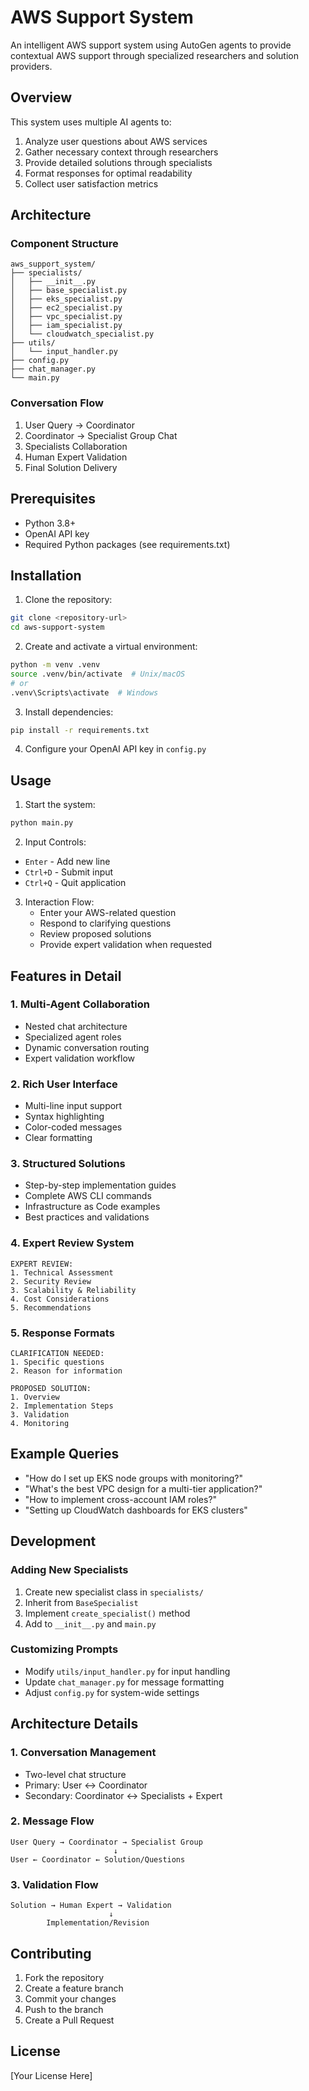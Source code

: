 # AWS Support System

An intelligent AWS support system using AutoGen agents to provide contextual AWS support through specialized researchers and solution providers.

## Overview

This system uses multiple AI agents to:
1. Analyze user questions about AWS services
2. Gather necessary context through researchers
3. Provide detailed solutions through specialists
4. Format responses for optimal readability
5. Collect user satisfaction metrics

## Architecture

### Component Structure
```
aws_support_system/
├── specialists/
│   ├── __init__.py
│   ├── base_specialist.py
│   ├── eks_specialist.py
│   ├── ec2_specialist.py
│   ├── vpc_specialist.py
│   ├── iam_specialist.py
│   └── cloudwatch_specialist.py
├── utils/
│   └── input_handler.py
├── config.py
├── chat_manager.py
└── main.py
```

### Conversation Flow
1. User Query → Coordinator
2. Coordinator → Specialist Group Chat
3. Specialists Collaboration
4. Human Expert Validation
5. Final Solution Delivery

## Prerequisites

- Python 3.8+
- OpenAI API key
- Required Python packages (see requirements.txt)

## Installation

1. Clone the repository:
```bash
git clone <repository-url>
cd aws-support-system
```

2. Create and activate a virtual environment:
```bash
python -m venv .venv
source .venv/bin/activate  # Unix/macOS
# or
.venv\Scripts\activate  # Windows
```

3. Install dependencies:
```bash
pip install -r requirements.txt
```

4. Configure your OpenAI API key in `config.py`

## Usage

1. Start the system:
```bash
python main.py
```

2. Input Controls:
- `Enter` - Add new line
- `Ctrl+D` - Submit input
- `Ctrl+Q` - Quit application

3. Interaction Flow:
   - Enter your AWS-related question
   - Respond to clarifying questions
   - Review proposed solutions
   - Provide expert validation when requested

## Features in Detail

### 1. Multi-Agent Collaboration
- Nested chat architecture
- Specialized agent roles
- Dynamic conversation routing
- Expert validation workflow

### 2. Rich User Interface
- Multi-line input support
- Syntax highlighting
- Color-coded messages
- Clear formatting

### 3. Structured Solutions
- Step-by-step implementation guides
- Complete AWS CLI commands
- Infrastructure as Code examples
- Best practices and validations

### 4. Expert Review System
```
EXPERT REVIEW:
1. Technical Assessment
2. Security Review
3. Scalability & Reliability
4. Cost Considerations
5. Recommendations
```

### 5. Response Formats
```
CLARIFICATION NEEDED:
1. Specific questions
2. Reason for information

PROPOSED SOLUTION:
1. Overview
2. Implementation Steps
3. Validation
4. Monitoring
```

## Example Queries

- "How do I set up EKS node groups with monitoring?"
- "What's the best VPC design for a multi-tier application?"
- "How to implement cross-account IAM roles?"
- "Setting up CloudWatch dashboards for EKS clusters"

## Development

### Adding New Specialists
1. Create new specialist class in `specialists/`
2. Inherit from `BaseSpecialist`
3. Implement `create_specialist()` method
4. Add to `__init__.py` and `main.py`

### Customizing Prompts
- Modify `utils/input_handler.py` for input handling
- Update `chat_manager.py` for message formatting
- Adjust `config.py` for system-wide settings

## Architecture Details

### 1. Conversation Management
- Two-level chat structure
- Primary: User ↔ Coordinator
- Secondary: Coordinator ↔ Specialists + Expert

### 2. Message Flow
```
User Query → Coordinator → Specialist Group
                       ↓
User ← Coordinator ← Solution/Questions
```

### 3. Validation Flow
```
Solution → Human Expert → Validation
                      ↓
        Implementation/Revision
```

## Contributing

1. Fork the repository
2. Create a feature branch
3. Commit your changes
4. Push to the branch
5. Create a Pull Request

## License

[Your License Here]